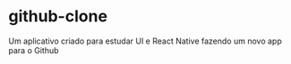 # github-clone
Um aplicativo criado para estudar UI e React Native fazendo um novo app para o Github
